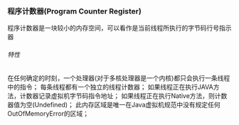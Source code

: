 ### 程序计数器(Program Counter Register) #
程序计数器是一块较小的内存空间，可以看作是当前线程所执行的字节码行号指示器

###### 特性 ######
在任何确定的时刻，一个处理器(对于多核处理器是一个内核)都只会执行一条线程中的指令；
每条线程都有一个独立的线程计数器；
如果线程正在执行JAVA方法，计数器记录虚拟机字节码指令地址；
如果线程正在执行Native方法，则计数器值为空(Undefined)；
此内存区域是唯一在Java虚拟机规范中没有规定任何OutOfMemoryError的区域；